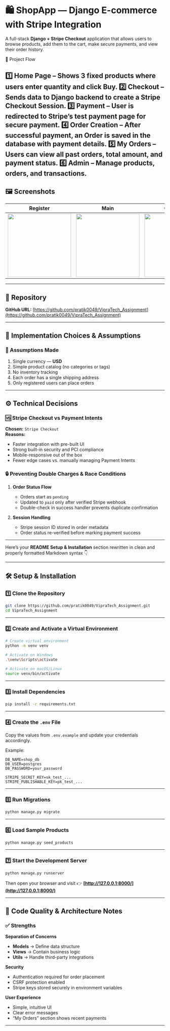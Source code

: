 # 🛍️ ShopApp — Django E-commerce with Stripe Integration

A full-stack **Django + Stripe Checkout** application that allows users to browse products, add them to the cart, make secure payments, and view their order history.

🔄 Project Flow

1️⃣ Home Page – Shows 3 fixed products where users enter quantity and click Buy.
2️⃣ Checkout – Sends data to Django backend to create a Stripe Checkout Session.
3️⃣ Payment – User is redirected to Stripe’s test payment page for secure payment.
4️⃣ Order Creation – After successful payment, an Order is saved in the database with payment details.
5️⃣ My Orders – Users can view all past orders, total amount, and payment status.
6️⃣ Admin – Manage products, orders, and transactions.
---

## 🖼️ Screenshots

| Register | Main | Checkout | Stripe | Payment | View Order | Order History |
|-----------|------|-----------|---------|-----------|-------------|----------------|
| <img src="images/Register.png" width="200"/> | <img src="images/main.png" width="200"/> | <img src="images/checkout.png" width="200"/> | <img src="images/stripe.png" width="200"/> | <img src="images/payment.png" width="200"/> | <img src="images/vieworder.png" width="200"/> | <img src="images/vieworderhistory.png" width="200"/> |


---

## 🚀 Repository

**GitHub URL:** [https://github.com/pratik0049/VipraTech_Assignment](https://github.com/pratik0049/VipraTech_Assignment)

---

## 🧠 Implementation Choices & Assumptions

### 🔹 Assumptions Made
1. Single currency — **USD**
2. Simple product catalog (no categories or tags)
3. No inventory tracking
4. Each order has a single shipping address
5. Only registered users can place orders

---

## ⚙️ Technical Decisions

### 🆚 Stripe Checkout vs Payment Intents
**Chosen:** `Stripe Checkout`  
**Reasons:**
- Faster integration with pre-built UI
- Strong built-in security and PCI compliance
- Mobile-responsive out of the box
- Fewer edge cases vs. manually managing Payment Intents

### 🔒 Preventing Double Charges & Race Conditions
1. **Order Status Flow**
   - Orders start as `pending`
   - Updated to `paid` only after verified Stripe webhook  
   - Double-check in success handler prevents duplicate confirmation

2. **Session Handling**
   - Stripe session ID stored in order metadata  
   - Order status re-verified before marking payment success

---

Here’s your **README Setup & Installation** section rewritten in clean and properly formatted Markdown syntax 👇

---

## 🛠️ Setup & Installation

### 1️⃣ Clone the Repository

```bash
git clone https://github.com/pratik0049/VipraTech_Assignment.git
cd VipraTech_Assignment
```

---

### 2️⃣ Create and Activate a Virtual Environment

```bash
# Create virtual environment
python -m venv venv

# Activate on Windows
.\venv\Scripts\activate

# Activate on macOS/Linux
source venv/bin/activate
```

---

### 3️⃣ Install Dependencies

```bash
pip install -r requirements.txt
```

---

### 4️⃣ Create the `.env` File

Copy the values from `.env.example` and update your credentials accordingly.

Example:

```env
DB_NAME=shop_db
DB_USER=postgres
DB_PASSWORD=your_password

STRIPE_SECRET_KEY=sk_test_...
STRIPE_PUBLISHABLE_KEY=pk_test_...
```

---

### 5️⃣ Run Migrations

```bash
python manage.py migrate
```

---

### 6️⃣ Load Sample Products

```bash
python manage.py seed_products
```

---

### 7️⃣ Start the Development Server

```bash
python manage.py runserver
```

Then open your browser and visit 👉 **[http://127.0.0.1:8000/](http://127.0.0.1:8000/)**

---

## 🧩 Code Quality & Architecture Notes

### ✅ Strengths

**Separation of Concerns**

* **Models** → Define data structure
* **Views** → Contain business logic
* **Utils** → Handle third-party integrations

**Security**

* Authentication required for order placement
* CSRF protection enabled
* Stripe keys stored securely in environment variables

**User Experience**

* Simple, intuitive UI
* Clear error messages
* “My Orders” section shows recent payments

---

